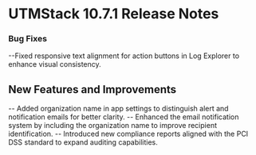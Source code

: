 # UTMStack 10.7.1 Release Notes

### Bug Fixes
--Fixed responsive text alignment for action buttons in Log Explorer to enhance visual consistency.

## New Features and Improvements
-- Added organization name in app settings to distinguish alert and notification emails for better clarity.
-- Enhanced the email notification system by including the organization name to improve recipient identification.
-- Introduced new compliance reports aligned with the PCI DSS standard to expand auditing capabilities.
